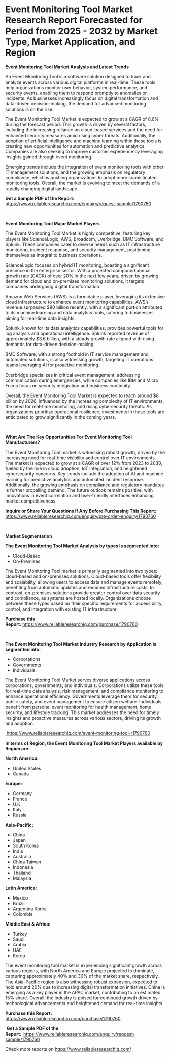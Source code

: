<p><h1>Event Monitoring Tool Market Research Report Forecasted for Period from 2025 -  2032 by Market Type, Market Application, and Region</h1></p><p><strong>Event Monitoring Tool Market Analysis and Latest Trends</strong></p>
<p><p>An Event Monitoring Tool is a software solution designed to track and analyze events across various digital platforms in real-time. These tools help organizations monitor user behavior, system performance, and security events, enabling them to respond promptly to anomalies or incidents. As businesses increasingly focus on digital transformation and data-driven decision-making, the demand for advanced monitoring solutions is on the rise.</p><p>The Event Monitoring Tool Market is expected to grow at a CAGR of 8.6% during the forecast period. This growth is driven by several factors, including the increasing reliance on cloud-based services and the need for enhanced security measures amid rising cyber threats. Additionally, the adoption of artificial intelligence and machine learning within these tools is creating new opportunities for automation and predictive analytics. Companies are also seeking to improve customer experience by leveraging insights gained through event monitoring. </p><p>Emerging trends include the integration of event monitoring tools with other IT management solutions, and the growing emphasis on regulatory compliance, which is pushing organizations to adopt more sophisticated monitoring tools. Overall, the market is evolving to meet the demands of a rapidly changing digital landscape.</p></p>
<p><strong>Get a Sample PDF of the Report:&nbsp;</strong> <a href="https://www.reliableresearchiq.com/enquiry/request-sample/1790760?utm_campaign=3083&utm_medium=2&utm_source=Github&utm_content=ia&utm_term=10032025&utm_id=event-monitoring-tool">https://www.reliableresearchiq.com/enquiry/request-sample/1790760</a></p>
<p>&nbsp;</p>
<p><strong>Event Monitoring Tool Major Market Players</strong></p>
<p><p>The Event Monitoring Tool Market is highly competitive, featuring key players like ScienceLogic, AWS, Broadcom, Everbridge, BMC Software, and Splunk. These companies cater to diverse needs such as IT infrastructure monitoring, incident response, and security management, positioning themselves as integral to business operations.</p><p>ScienceLogic focuses on hybrid IT monitoring, boasting a significant presence in the enterprise sector. With a projected compound annual growth rate (CAGR) of over 20% in the next few years, driven by growing demand for cloud and on-premises monitoring solutions, it targets companies undergoing digital transformation.</p><p>Amazon Web Services (AWS) is a formidable player, leveraging its extensive cloud infrastructure to enhance event monitoring capabilities. AWS’s revenue surpassed $80 billion recently, with a significant portion attributed to its machine learning and data analytics tools, catering to businesses aiming for real-time data insights.</p><p>Splunk, known for its data analytics capabilities, provides powerful tools for log analysis and operational intelligence. Splunk reported revenue of approximately $3.6 billion, with a steady growth rate aligned with rising demands for data-driven decision-making.</p><p>BMC Software, with a strong foothold in IT service management and automated solutions, is also witnessing growth, targeting IT operations teams leveraging AI for proactive monitoring.</p><p>Everbridge specializes in critical event management, addressing communication during emergencies, while companies like IBM and Micro Focus focus on security integration and business continuity.</p><p>Overall, the Event Monitoring Tool Market is expected to reach around $8 billion by 2026, influenced by the increasing complexity of IT environments, the need for real-time monitoring, and rising cybersecurity threats. As organizations prioritize operational resilience, investments in these tools are anticipated to grow significantly in the coming years.</p></p>
<p>&nbsp;</p>
<p><strong>What Are The Key Opportunities For Event Monitoring Tool Manufacturers?</strong></p>
<p><p>The Event Monitoring Tool market is witnessing robust growth, driven by the increasing need for real-time visibility and control over IT environments. The market is expected to grow at a CAGR of over 12% from 2023 to 2030, fueled by the rise in cloud adoption, IoT integration, and heightened cybersecurity concerns. Key trends include the adoption of AI and machine learning for predictive analytics and automated incident response. Additionally, the growing emphasis on compliance and regulatory mandates is further propelling demand. The future outlook remains positive, with innovations in event correlation and user-friendly interfaces enhancing market competitiveness.</p></p>
<p><strong>Inquire or Share Your Questions If Any Before Purchasing This Report:</strong> <a href="https://www.reliableresearchiq.com/enquiry/pre-order-enquiry/1790760?utm_campaign=3083&utm_medium=2&utm_source=Github&utm_content=ia&utm_term=10032025&utm_id=event-monitoring-tool">https://www.reliableresearchiq.com/enquiry/pre-order-enquiry/1790760</a></p>
<p>&nbsp;</p>
<p><strong>Market Segmentation</strong></p>
<p><strong>The Event Monitoring Tool Market Analysis by types is segmented into:</strong></p>
<p><ul><li>Cloud-Based</li><li>On-Premises</li></ul></p>
<p><p>The Event Monitoring Tool market is primarily segmented into two types: cloud-based and on-premises solutions. Cloud-based tools offer flexibility and scalability, allowing users to access data and manage events remotely, benefiting from automatic updates and reduced infrastructure costs. In contrast, on-premises solutions provide greater control over data security and compliance, as systems are hosted locally. Organizations choose between these types based on their specific requirements for accessibility, control, and integration with existing IT infrastructure.</p></p>
<p><strong>Purchase this Report:&nbsp;</strong><a href="https://www.reliableresearchiq.com/purchase/1790760?utm_campaign=3083&utm_medium=2&utm_source=Github&utm_content=ia&utm_term=10032025&utm_id=event-monitoring-tool">https://www.reliableresearchiq.com/purchase/1790760</a></p>
<p>&nbsp;</p>
<p><strong>The Event Monitoring Tool Market Industry Research by Application is segmented into:</strong></p>
<p><ul><li>Corporations</li><li>Governments</li><li>Individuals</li></ul></p>
<p><p>The Event Monitoring Tool Market serves diverse applications across corporations, governments, and individuals. Corporations utilize these tools for real-time data analysis, risk management, and compliance monitoring to enhance operational efficiency. Governments leverage them for security, public safety, and event management to ensure citizen welfare. Individuals benefit from personal event monitoring for health management, home security, and lifestyle tracking. This market addresses the need for timely insights and proactive measures across various sectors, driving its growth and adoption.</p></p>
<p><a href="https://www.reliableresearchiq.com/event-monitoring-tool-r1790760?utm_campaign=3083&utm_medium=2&utm_source=Github&utm_content=ia&utm_term=10032025&utm_id=event-monitoring-tool">&nbsp;https://www.reliableresearchiq.com/event-monitoring-tool-r1790760</a></p>
<p><strong>In terms of Region, the Event Monitoring Tool Market Players available by Region are:</strong></p>
<p>
    <p> <strong> North America: </strong>
        <ul>
            <li>United States</li>
            <li>Canada</li>
        </ul>
        </p> 
    <p> <strong> Europe: </strong>
        <ul>
            <li>Germany</li>
            <li>France</li>
            <li>U.K.</li>
            <li>Italy</li>
            <li>Russia</li>
        </ul>
        </p> 
    <p> <strong> Asia-Pacific: </strong>
        <ul>
            <li>China</li>
            <li>Japan</li>
            <li>South Korea</li>
            <li>India</li>
            <li>Australia</li>
            <li>China Taiwan</li>
            <li>Indonesia</li>
            <li>Thailand</li>
            <li>Malaysia</li>
        </ul>
        </p> 
    <p> <strong> Latin America: </strong>
        <ul>
            <li>Mexico</li>
            <li>Brazil</li>
            <li>Argentina Korea</li>
            <li>Colombia</li>
        </ul>
        </p> 
    <p> <strong> Middle East & Africa: </strong>
        <ul>
            <li>Turkey</li>
            <li>Saudi</li>
            <li>Arabia</li>
            <li>UAE</li>
            <li>Korea</li>
        </ul>
    </p>
    </p>
<p><p>The event monitoring tool market is experiencing significant growth across various regions, with North America and Europe projected to dominate, capturing approximately 40% and 30% of the market share, respectively. The Asia-Pacific region is also witnessing robust expansion, expected to hold around 20% due to increasing digital transformation initiatives. China is emerging as a key player in the APAC market, contributing to an estimated 15% share. Overall, the industry is poised for continued growth driven by technological advancements and heightened demand for real-time insights.</p></p>
<p><strong>Purchase this Report: </strong><a href="https://www.reliableresearchiq.com/purchase/1790760?utm_campaign=3083&utm_medium=2&utm_source=Github&utm_content=ia&utm_term=10032025&utm_id=event-monitoring-tool">https://www.reliableresearchiq.com/purchase/1790760</a></p>
<p>&nbsp;<strong>Get a Sample PDF of the Report:&nbsp;&nbsp;</strong><a href="https://www.reliableresearchiq.com/enquiry/request-sample/1790760?utm_campaign=3083&utm_medium=2&utm_source=Github&utm_content=ia&utm_term=10032025&utm_id=event-monitoring-tool">https://www.reliableresearchiq.com/enquiry/request-sample/1790760</a></p>
<p><strong></strong></p>
<p>Check more reports on <a href="https://www.reliableresearchiq.com/?utm_campaign=3083&utm_medium=2&utm_source=Github&utm_content=ia&utm_term=10032025&utm_id=event-monitoring-tool">https://www.reliableresearchiq.com/</a></p>